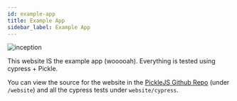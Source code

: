 ```yaml
---
id: example-app
title: Example App
sidebar_label: Example App
---
```


![inception](http://www.comedycentral.co.uk/sites/default/files/styles/image-w-520-h-520-scale/public/cc_uk/galleries/large/2017/10/25/rm_8.jpg?itok=WTM7cReA)

This website IS the example app (wooooah). Everything is tested using cypress + Pickle. 

You can view the source for the website in the [PickleJS Github Repo](https://github.com/tolicodes/picklejs/website) (under `/website`) and all the cypress tests under `website/cypress`.